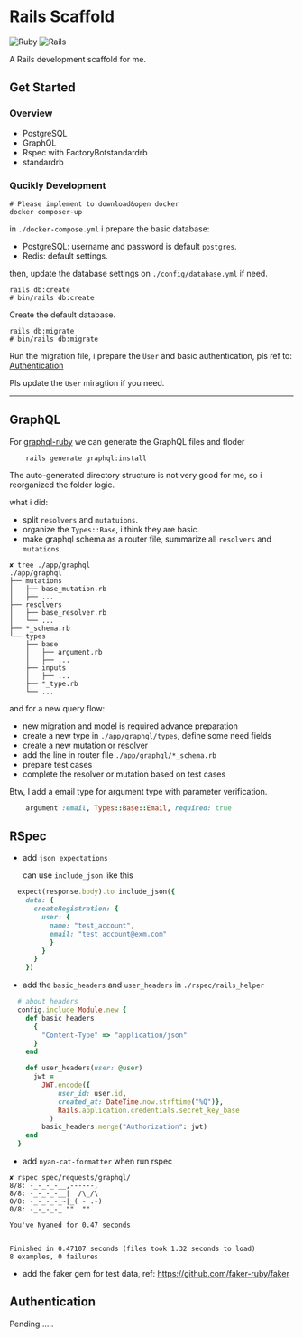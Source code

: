 # Rails Scaffold

![Ruby](https://img.shields.io/badge/Ruby-3.1.0-red) ![Rails](https://img.shields.io/badge/Rails-7.0-red)

A Rails development scaffold for me.

## Get Started

### Overview

- PostgreSQL
- GraphQL
- Rspec with FactoryBotstandardrb
- standardrb

### Qucikly Development

```shell
# Please implement to download&open docker
docker composer-up
```

in `./docker-compose.yml` i prepare the basic database:

- PostgreSQL: username and password is default `postgres`.
- Redis: default settings.

then, update the database settings on `./config/database.yml` if need.

```shell
rails db:create
# bin/rails db:create
```

Create the default database.

```shell
rails db:migrate
# bin/rails db:migrate
```

Run the migration file, i prepare the `User` and basic authentication, pls ref to: [Authentication](#Authentication)

Pls update the `User` miragtion if you need.

---

## GraphQL

For [graphql-ruby](https://graphql-ruby.org) we can generate the GraphQL files and floder

```shell
	rails generate graphql:install
```

The auto-generated directory structure is not very good for me, so i reorganized the folder logic.

what i did:

- split `resolvers` and `mutatuions`.
- organize the `Types::Base`, i think they are basic.
- make graphql schema as a router file, summarize all `resolvers` and `mutations`.

```shell
✘ tree ./app/graphql
./app/graphql
├── mutations
│   ├── base_mutation.rb
│   ├── ...
├── resolvers
│   ├── base_resolver.rb
│   └── ...
├── *_schema.rb
└── types
    ├── base
    │   ├── argument.rb
    │   ├── ...
    ├── inputs
    │   ├── ...
    ├── *_type.rb
    └── ...
```

and for a new query flow:

- new migration and model is required advance preparation
- create a new type in `./app/graphql/types`, define some need fields
- create a new mutation or resolver
- add the line in router file `./app/graphql/*_schema.rb`
- prepare test cases
- complete the resolver or mutation based on test cases

Btw, I add a email type for argument type with parameter verification.

```ruby
	argument :email, Types::Base::Email, required: true
```

## RSpec

- add `json_expectations`

  can use `include_json` like this

```ruby
  expect(response.body).to include_json({
    data: {
      createRegistration: {
        user: {
          name: "test_account",
          email: "test_account@exm.com"
          }
        }
      }
    })
```

- add the `basic_headers` and `user_headers` in `./rspec/rails_helper`

```ruby
  # about headers
  config.include Module.new {
    def basic_headers
      {
        "Content-Type" => "application/json"
      }
    end

    def user_headers(user: @user)
      jwt =
        JWT.encode({
            user_id: user.id,
            created_at: DateTime.now.strftime("%Q")},
            Rails.application.credentials.secret_key_base
          )
        basic_headers.merge("Authorization": jwt)
    end
  }
```

- add `nyan-cat-formatter` when run rspec

```shell
✘ rspec spec/requests/graphql/                               
8/8: -_-_-_-__,------,   
8/8: -_-_-_-__|  /\_/\ 
0/8: -_-_-_-_~|_( - .-)  
0/8: -_-_-_-_ ""  "" 

You've Nyaned for 0.47 seconds


Finished in 0.47107 seconds (files took 1.32 seconds to load)
8 examples, 0 failures
```

- add the faker gem for test data, ref: https://github.com/faker-ruby/faker

## Authentication

Pending......

